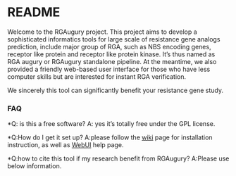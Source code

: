 # README #

Welcome to the RGAugury project.
This project aims to develop a sophisticated informatics tools for large scale of resistance gene analogs prediction, include major group of RGA, such as NBS encoding genes, receptor like protein and receptor like protein kinase. It’s thus named as RGA augury or RGAugury standalone pipeline. At the meantime, we also provided a friendly web-based user interface for those who have less computer skills but are interested for instant RGA verification.

We sincerely this tool can significantly benefit your resistance gene study.

### FAQ ###

*Q: is this a free software?
A: yes it’s totally free under the GPL license.

*Q:How do I get it set up?
A:please follow the [wiki](https://bitbucket.org/yaanlpc/rgaugury/wiki/) page for installation instruction, as well as [WebUI](https://bitbucket.org/yaanlpc/rgaugury/wiki/Web%20UI%20Help) help page.

*Q:how to cite this tool if my research benefit from RGAugury?
A:Please use below information.